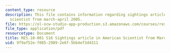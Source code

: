 ```yaml
---
content_type: resource
description: This file contains information regarding sightings article in american
  scientist from march-april 2005.
file: https://ol-ocw-studio-app-production.s3.amazonaws.com/courses/res-10-001-making-science-and-engineering-pictures-a-practical-guide-to-presenting-your-work-spring-2016/9f9af52ef08529892e6f5bb4ef3d4311_MITRES_10_001S16_MarchApril05.pdf
file_type: application/pdf
resourcetype: Document
title: RES.10-001 S16 Sightings article in American Scientist from March-April 2005
uid: 9f9af52e-f085-2989-2e6f-5bb4ef3d4311
---
```

